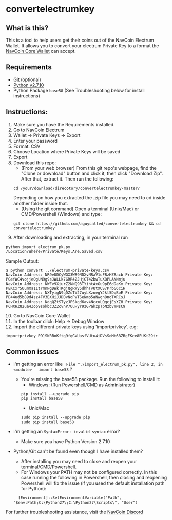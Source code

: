 # convertelectrumkey

## What is this?
This is a tool to help users get their coins out of the NavCoin Electrum Wallet. It allows you to convert your electrum Private Key to a format the [NavCoin Core Wallet](https://github.com/NAVCoin/navcoin-core/) can accept.

## Requirements
- [Git](https://git-scm.com/book/en/v2/Getting-Started-Installing-Git) (optional)
- [Python v2.7.10](https://www.python.org/downloads/release/python-2710/)
- Python Package `base58` (See Troubleshooting below for install instructions)

## Instructions:

1. Make sure you have the Requirements installed.
2. Go to NavCoin Electrum
3. Wallet -> Private Keys -> Export
4. Enter your password
5. Format: CSV
6. Choose Location where Private Keys will be saved
7. Export
8. Download this repo:
   - (From your web browser) From this git repo's webpage, find the "Clone or download" button and click it, then click "Download Zip". After that, extract it. Then run the following:
   ```
   cd /your/download/direcotory/convertelectrumkey-master/
   ```
   Depending on how you extracted the .zip file you may need to cd inside another folder inside that.
   - (Using the git command) Open a terminal (Unix/Mac) or CMD/Powershell (Windows) and type:
   ```
   git clone https://github.com/aguycalled/convertelectrumkey && cd convertelectrumkey
   ```
9. After downloading and extracting, in your terminal run
```
python import_electrum_pk.py /Location/Where/Private/Keys.Are.Saved.csv
```
Sample Output:
```
$ python convert ../electrum-private-keys.csv
NavCoin Address: NR9eUDCyWGX3W89NDXvNRaV1uFBzHZ8acb Private Key: PGeYWC4vojjeQgUN9g9sJWLLk7GRR42JHjGT42bwTuX8PLANNmju
NavCoin Address: NWFv9XiurZ2NNQ93TYihtAxGu9pE6d9aKx Private Key: PEKCxr5UumXa11tYmnNgDWkTKgjQgRWy5dhhTvUtXUS7PrbG6ciH
NavCoin Address: NXTyigN9qDZuTi27uyLXzoegYJkt5DqBoE Private Key: PD44ud5b89d4sz4FV3BXHiJJDDvNoPVTSeNmp5aNwgn8noTXRCsJ
NavCoin Address: NdgQZtSTyzJPSkgd6av4NccuLQgcjEsXZH Private Key: PCHXHZ82ua4Zop9sokbc3Z2cvnP7UuHyr9zGPakzpTpNzbvYNsC9
```
10. Go to NavCoin Core Wallet
11. In the toolbar click: Help -> Debug Window
12. Import the different private keys using 'importprivkey'. e.g:
```
importprivkey PD1SKRBoKftg9fqGVUasfVUtu4iDVsSoMb68ZRgFKce8PUKt29tr
```

## Common issues


- I'm getting an error like ` File ".\import_electrum_pk.py", line 2, in <module>   import base58` ?
  - You're missing the base58 package. Run the following to install it:
    - Windows: (Run Powershell/CMD as Administrator)
    ```
    pip install --upgrade pip
    pip install base58
    ```
    - Unix/Mac
    ```
    sudo pip install --upgrade pip
    sudo pip install base58
    ```

- I'm getting an `SyntaxError: invalid syntax` error?
  - Make sure you have Python Version 2.7.10

- Python/Git can't be found even though I have installed them?
  - After installing you may need to close and reopen your terminal/CMD/Powershell.
  - For Windows your PATH may not be configured correctly. In this case running the following in Powershell, then closing and reopening Powershell will fix the issue (if you used the default installation path for Python):
  ```
    [Environment]::SetEnvironmentVariable("Path", "$env:Path;C:\Python27\;C:\Python27\Scripts\", "User")
  ```


For further troubleshooting assistance, visit the [NavCoin Discord](https://discordapp.com/invite/y4Vu9jw)
